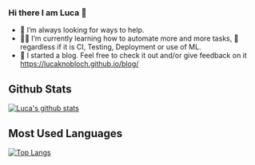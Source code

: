 ### Hi there I am Luca 👋

- 🔭 I’m always looking for ways to help. 
- 👨‍💻 I’m currently learning how to automate more and more tasks,
  🤖 regardless if it is CI, Testing, Deployment or use of ML. 
- 📖 I started a blog. Feel free to check it out and/or give feedback on it https://lucaknobloch.github.io/blog/


## Github Stats
[![Luca's github stats](https://github-readme-stats.vercel.app/api?username=lucaKnobloch&count_private=true&show_icons=true&theme=radical&hide_rank=false)](https://github.com/anuraghazra/github-readme-stats)

## Most Used Languages
[![Top Langs](https://github-readme-stats.vercel.app/api/top-langs/?username=lucaKnobloch)](https://github.com/anuraghazra/github-readme-stats)
